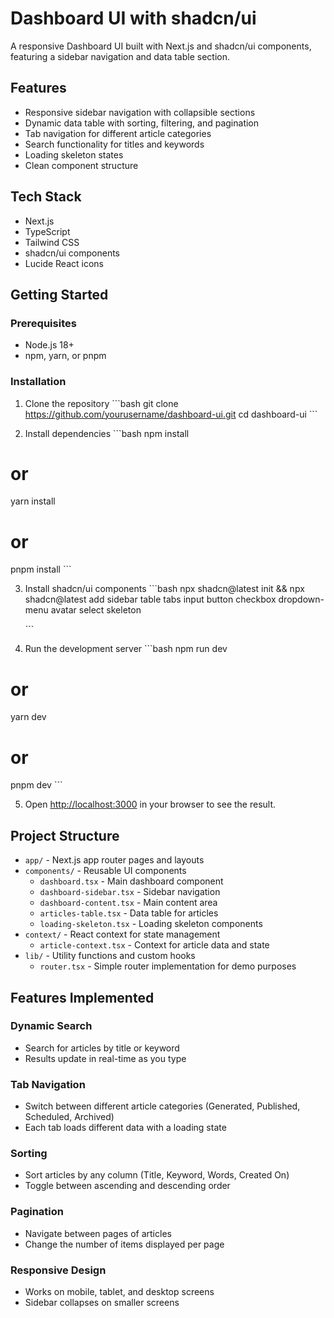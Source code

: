 # Dashboard UI with shadcn/ui

A responsive Dashboard UI built with Next.js and shadcn/ui components, featuring a sidebar navigation and data table section.

## Features

- Responsive sidebar navigation with collapsible sections
- Dynamic data table with sorting, filtering, and pagination
- Tab navigation for different article categories
- Search functionality for titles and keywords
- Loading skeleton states
- Clean component structure

## Tech Stack

- Next.js
- TypeScript
- Tailwind CSS
- shadcn/ui components
- Lucide React icons

## Getting Started

### Prerequisites

- Node.js 18+
- npm, yarn, or pnpm

### Installation

1. Clone the repository
   \`\`\`bash
   git clone https://github.com/yourusername/dashboard-ui.git
   cd dashboard-ui
   \`\`\`

2. Install dependencies
   \`\`\`bash
   npm install

# or

yarn install

# or

pnpm install
\`\`\`

3. Install shadcn/ui components
   \`\`\`bash
   npx shadcn@latest init && npx shadcn@latest add sidebar table tabs input button checkbox dropdown-menu avatar select skeleton

   \`\`\`

4. Run the development server
   \`\`\`bash
   npm run dev

# or

yarn dev

# or

pnpm dev
\`\`\`

5. Open [http://localhost:3000](http://localhost:3000) in your browser to see the result.

## Project Structure

- `app/` - Next.js app router pages and layouts
- `components/` - Reusable UI components
  - `dashboard.tsx` - Main dashboard component
  - `dashboard-sidebar.tsx` - Sidebar navigation
  - `dashboard-content.tsx` - Main content area
  - `articles-table.tsx` - Data table for articles
  - `loading-skeleton.tsx` - Loading skeleton components
- `context/` - React context for state management
  - `article-context.tsx` - Context for article data and state
- `lib/` - Utility functions and custom hooks
  - `router.tsx` - Simple router implementation for demo purposes

## Features Implemented

### Dynamic Search

- Search for articles by title or keyword
- Results update in real-time as you type

### Tab Navigation

- Switch between different article categories (Generated, Published, Scheduled, Archived)
- Each tab loads different data with a loading state

### Sorting

- Sort articles by any column (Title, Keyword, Words, Created On)
- Toggle between ascending and descending order

### Pagination

- Navigate between pages of articles
- Change the number of items displayed per page

### Responsive Design

- Works on mobile, tablet, and desktop screens
- Sidebar collapses on smaller screens

